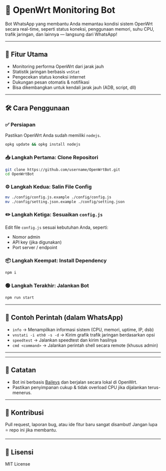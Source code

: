 # 📡 OpenWrt Monitoring Bot

Bot WhatsApp yang membantu Anda memantau kondisi sistem OpenWrt secara real-time, seperti status koneksi, penggunaan memori, suhu CPU, trafik jaringan, dan lainnya — langsung dari WhatsApp!

---

## 🚀 Fitur Utama

- Monitoring performa OpenWrt dari jarak jauh
- Statistik jaringan berbasis `vnStat`
- Pengecekan status koneksi internet
- Dukungan pesan otomatis & notifikasi
- Bisa dikembangkan untuk kendali jarak jauh (ADB, script, dll)

---

## 🛠️ Cara Penggunaan

### ✅ Persiapan

Pastikan OpenWrt Anda sudah memiliki `nodejs`.

```sh
opkg update && opkg install nodejs
```

### 📥 Langkah Pertama: Clone Repositori

```sh
git clone https://github.com/username/OpenWrtBot.git
cd OpenWrtBot
```

### ⚙️ Langkah Kedua: Salin File Config

```sh
mv ./config/config.js.example ./config/config.js
mv ./config/setting.json.example ./config/setting.json
```

### ✏️ Langkah Ketiga: Sesuaikan `config.js`

Edit file `config.js` sesuai kebutuhan Anda, seperti:

- Nomor admin
- API key (jika digunakan)
- Port server / endpoint

### 📦 Langkah Keempat: Install Dependency

```sh
npm i
```

### 🟢 Langkah Terakhir: Jalankan Bot

```sh
npm run start
```

---

## 🧪 Contoh Perintah (dalam WhatsApp)

- `info` → Menampilkan informasi sistem (CPU, memori, uptime, IP, dsb)
- `vnstati -i eth0 -s -d` → Kirim grafik trafik jaringan berdasarkan opsi
- `speedtest` → Jalankan speedtest dan kirim hasilnya
- `cmd <command>` → Jalankan perintah shell secara remote (khusus admin)

---

---

## 📌 Catatan

- Bot ini berbasis [Baileys](https://github.com/adiwajshing/Baileys) dan berjalan secara lokal di OpenWrt.
- Pastikan penyimpanan cukup & tidak overload CPU jika dijalankan terus-menerus.

---

## 🤝 Kontribusi

Pull request, laporan bug, atau ide fitur baru sangat disambut! Jangan lupa ⭐ repo ini jika membantu.

---

## 📜 Lisensi

MIT License
